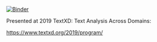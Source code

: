 [![Binder](https://mybinder.org/badge_logo.svg)](https://mybinder.org/v2/gh/clpennec/TextXD2019/master?filepath=classification_textxd.ipynb)

Presented at 2019 TextXD: Text Analysis Across Domains:

https://www.textxd.org/2019/program/
